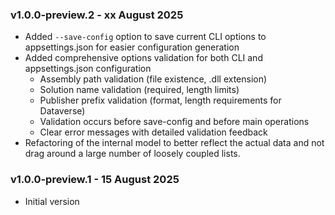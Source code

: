 ### v1.0.0-preview.2 - xx August 2025
* Added `--save-config` option to save current CLI options to appsettings.json for easier configuration generation
* Added comprehensive options validation for both CLI and appsettings.json configuration
  - Assembly path validation (file existence, .dll extension)
  - Solution name validation (required, length limits)
  - Publisher prefix validation (format, length requirements for Dataverse)
  - Validation occurs before save-config and before main operations
  - Clear error messages with detailed validation feedback
* Refactoring of the internal model to better reflect the actual data and not drag around a large number of loosely coupled lists.

### v1.0.0-preview.1 - 15 August 2025
* Initial version